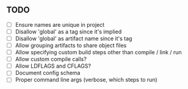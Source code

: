 ## TODO
- [ ] Ensure names are unique in project
- [ ] Disallow 'global' as a tag since it's implied
- [ ] Disallow 'global' as artifact name since it's tag
- [ ] Allow grouping artifacts to share object files
- [ ] Allow specifying custom build steps other than compile / link / run
- [ ] Allow custom compile calls?
- [ ] Allow LDFLAGS and CFLAGS?
- [ ] Document config schema
- [ ] Proper command line args (verbose, which steps to run)